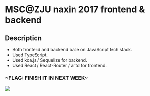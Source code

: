 # MSC@ZJU naxin 2017 frontend & backend

## Description
- Both frontend and backend base on JavaScript tech stack.
- Used TypeScript.
- Used koa.js / Sequelize for backend.
- Used React / React-Router / antd for frontend.

### ~FLAG: FINISH IT IN NEXT WEEK~

![](https://i.imgur.com/vKv5bn5.png)
